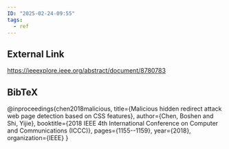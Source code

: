 ```yaml
---
ID: "2025-02-24-09:55"
tags:
  - ref
---
```

## External Link

https://ieeexplore.ieee.org/abstract/document/8780783

## BibTeX

@inproceedings{chen2018malicious,
  title={Malicious hidden redirect attack web page detection based on CSS features},
  author={Chen, Boshen and Shi, Yijie},
  booktitle={2018 IEEE 4th International Conference on Computer and Communications (ICCC)},
  pages={1155--1159},
  year={2018},
  organization={IEEE}
}